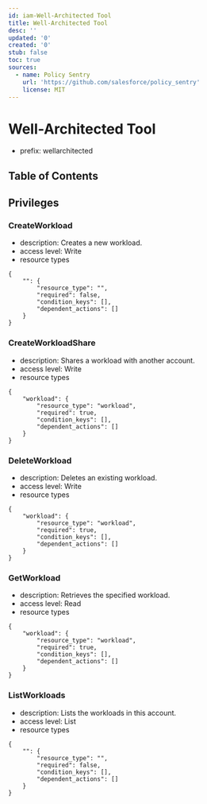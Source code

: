 ```yaml
---
id: iam-Well-Architected Tool
title: Well-Architected Tool
desc: ''
updated: '0'
created: '0'
stub: false
toc: true
sources:
  - name: Policy Sentry
    url: 'https://github.com/salesforce/policy_sentry'
    license: MIT
---
```

# Well-Architected Tool
- prefix: wellarchitected

## Table of Contents

## Privileges
### CreateWorkload
- description: Creates a new workload.
- access level: Write
- resource types
```
{
    "": {
        "resource_type": "",
        "required": false,
        "condition_keys": [],
        "dependent_actions": []
    }
}
```
### CreateWorkloadShare
- description: Shares a workload with another account.
- access level: Write
- resource types
```
{
    "workload": {
        "resource_type": "workload",
        "required": true,
        "condition_keys": [],
        "dependent_actions": []
    }
}
```
### DeleteWorkload
- description: Deletes an existing workload.
- access level: Write
- resource types
```
{
    "workload": {
        "resource_type": "workload",
        "required": true,
        "condition_keys": [],
        "dependent_actions": []
    }
}
```
### GetWorkload
- description: Retrieves the specified workload.
- access level: Read
- resource types
```
{
    "workload": {
        "resource_type": "workload",
        "required": true,
        "condition_keys": [],
        "dependent_actions": []
    }
}
```
### ListWorkloads
- description: Lists the workloads in this account.
- access level: List
- resource types
```
{
    "": {
        "resource_type": "",
        "required": false,
        "condition_keys": [],
        "dependent_actions": []
    }
}
```

